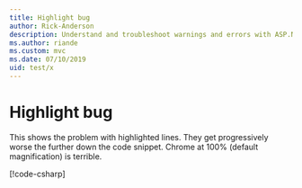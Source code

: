 ```yaml
---
title: Highlight bug
author: Rick-Anderson
description: Understand and troubleshoot warnings and errors with ASP.NET Core projects.
ms.author: riande
ms.custom: mvc
ms.date: 07/10/2019
uid: test/x
---
```

# Highlight bug

This shows the problem with highlighted lines. They get progressively worse the further down the code snippet. Chrome at 100% (default magnification) is terrible.

[!code-csharp[](Startup.cs?name=snippet?highlight=11,54,97,140,183,227)]
